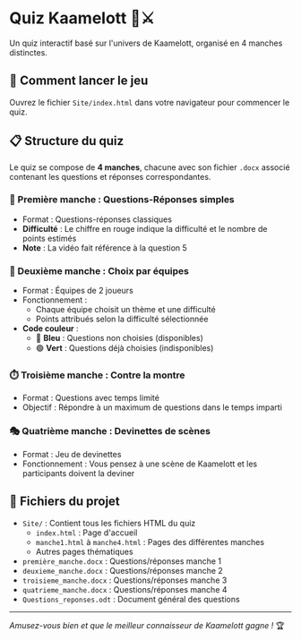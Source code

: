 # Quiz Kaamelott 🏰⚔️

Un quiz interactif basé sur l'univers de Kaamelott, organisé en 4 manches distinctes.

## 🚀 Comment lancer le jeu

Ouvrez le fichier `Site/index.html` dans votre navigateur pour commencer le quiz.

## 📋 Structure du quiz

Le quiz se compose de **4 manches**, chacune avec son fichier `.docx` associé contenant les questions et réponses correspondantes.

### 🥇 Première manche : Questions-Réponses simples
- Format : Questions-réponses classiques
- **Difficulté** : Le chiffre en rouge indique la difficulté et le nombre de points estimés
- **Note** : La vidéo fait référence à la question 5

### 🤝 Deuxième manche : Choix par équipes
- Format : Équipes de 2 joueurs
- Fonctionnement :
  - Chaque équipe choisit un thème et une difficulté
  - Points attribués selon la difficulté sélectionnée
- **Code couleur** :
  - 🔵 **Bleu** : Questions non choisies (disponibles)
  - 🟢 **Vert** : Questions déjà choisies (indisponibles)

### ⏱️ Troisième manche : Contre la montre
- Format : Questions avec temps limité
- Objectif : Répondre à un maximum de questions dans le temps imparti

### 🎭 Quatrième manche : Devinettes de scènes
- Format : Jeu de devinettes
- Fonctionnement : Vous pensez à une scène de Kaamelott et les participants doivent la deviner

## 📁 Fichiers du projet

- `Site/` : Contient tous les fichiers HTML du quiz
  - `index.html` : Page d'accueil
  - `manche1.html` à `manche4.html` : Pages des différentes manches
  - Autres pages thématiques
- `première_manche.docx` : Questions/réponses manche 1
- `deuxieme_manche.docx` : Questions/réponses manche 2
- `troisieme_manche.docx` : Questions/réponses manche 3
- `quatrieme_manche.docx` : Questions/réponses manche 4
- `Questions_reponses.odt` : Document général des questions

---

*Amusez-vous bien et que le meilleur connaisseur de Kaamelott gagne !* 🏆